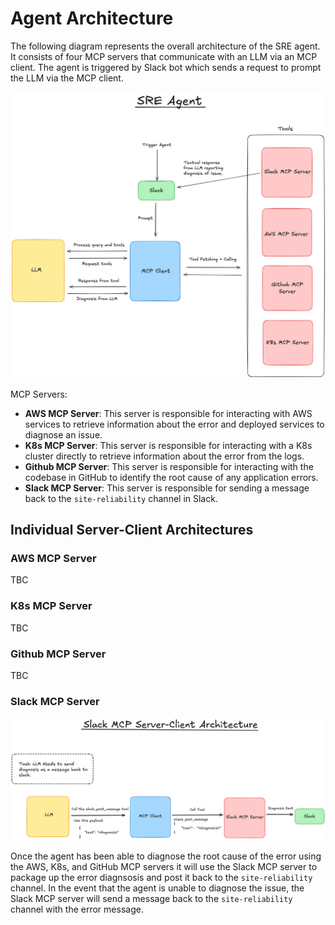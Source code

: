 # Agent Architecture

The following diagram represents the overall architecture of the SRE agent. It consists of four MCP servers that communicate with an LLM via an MCP client. The agent is triggered by Slack bot which sends a request to prompt the LLM via the MCP client.

![agent-architecture](imgs/agent-architecture.png)

MCP Servers:

- **AWS MCP Server**: This server is responsible for interacting with AWS services to retrieve information about the error and deployed services to diagnose an issue.
- **K8s MCP Server**: This server is responsible for interacting with a K8s cluster directly to retrieve information about the error from the logs.
- **Github MCP Server**: This server is responsible for interacting with the codebase in GitHub to identify the root cause of any application errors.
- **Slack MCP Server**: This server is responsible for sending a message back to the `site-reliability` channel in Slack.

## Individual Server-Client Architectures

### AWS MCP Server

TBC

### K8s MCP Server

TBC

### Github MCP Server

TBC

### Slack MCP Server

![slack-server-client-architecture](imgs/slack-server-client-architecture.png)

Once the agent has been able to diagnose the root cause of the error using the AWS, K8s, and GitHub MCP servers it will use the Slack MCP server to package up the error diagnsosis and post it back to the `site-reliability` channel. In the event that the agent is unable to diagnose the issue, the Slack MCP server will send a message back to the `site-reliability` channel with the error message.
